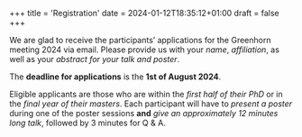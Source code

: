 +++
title = 'Registration'
date = 2024-01-12T18:35:12+01:00
draft = false
+++

We are glad to receive the participants’ applications for the Greenhorn meeting 2024 via email. Please provide us with your *name*,
*affiliation*, as well as your *abstract for your talk and poster*.

The **deadline for applications** is the **1st of August 2024**.

Eligible applicants are those who are within the *first half of their PhD* or in the *final year of their masters*. Each participant
will have to *present a poster* during one of the poster sessions **and** *give an approximately 12 minutes long talk*,
followed by 3 minutes for Q & A.
